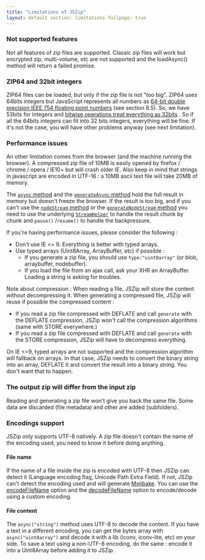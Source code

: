 ```yaml
---
title: "Limitations of JSZip"
layout: default section: limitations fullpage: true
---
```


### Not supported features

Not all features of zip files are supported. Classic zip files will work but encrypted zip, multi-volume, etc are not
supported and the loadAsync()
method will return a failed promise.

### ZIP64 and 32bit integers

ZIP64 files can be loaded, but only if the zip file is not "too big". ZIP64 uses 64bits integers but JavaScript
represents all numbers as
[64-bit double precision IEEE 754 floating point numbers](http://www.ecma-international.org/publications/files/ECMA-ST/ECMA-262.pdf)
(see section 8.5). So, we have 53bits for integers and
[bitwise operations treat everything as 32bits](https://developer.mozilla.org/en-US/docs/Web/JavaScript/Reference/Operators/Bitwise_Operators)
. So if all the 64bits integers can fit into 32 bits integers, everything will be fine. If it's not the case, you will
have other problems anyway (see next limitation).

### Performance issues

An other limitation comes from the browser (and the machine running the browser). A compressed zip file of 10MB is
easily opened by firefox / chrome / opera / IE10+ but will crash older IE. Also keep in mind that strings in javascript
are encoded in UTF-16 : a 10MB ascii text file will take 20MB of memory.

The
[`async` method]({{site.baseurl}}/documentation/api_zipobject/async.html) and the
[`generateAsync` method]({{site.baseurl}}/documentation/api_jszip/generate_async.html)
hold the full result in memory but doesn't freeze the browser. If the result is too big, and if you can't use the
[`nodeStream` method]({{site.baseurl}}/documentation/api_zipobject/node_stream.html) or the
[`generateNodeStream` method]({{site.baseurl}}/documentation/api_jszip/generate_node_stream.html)
you need to use the underlying
[`StreamHelper`]({{site.baseurl}}/documentation/api_streamhelper.html) to handle the result chunk by chunk and `pause()`
/`resume()` to handle the backpressure.

If you're having performance issues, please consider the following :

* Don't use IE &lt;= 9. Everything is better with typed arrays.
* Use typed arrays (Uint8Array, ArrayBuffer, etc) if possible :
    * If you generate a zip file, you should use `type:"uint8array"`
      (or blob, arraybuffer, nodebuffer).
    * If you load the file from an ajax call, ask your XHR an ArrayBuffer. Loading a string is asking for troubles.

Note about compression :
When reading a file, JSZip will store the content without decompressing it. When generating a compressed file, JSZip
will reuse if possible the compressed content :

* If you read a zip file compressed with DEFLATE and call `generate` with the DEFLATE compression, JSZip won't call the
  compression algorithms (same with STORE everywhere.)
* If you read a zip file compressed with DEFLATE and call `generate` with the STORE compression, JSZip will have to
  decompress everything.

On IE &lt;=9, typed arrays are not supported and the compression algorithm will fallback on arrays. In that case, JSZip
needs to convert the binary string into an array, DEFLATE it and convert the result into a binary string. You don't want
that to happen.

### The output zip will differ from the input zip

Reading and generating a zip file won't give you back the same file. Some data are discarded (file metadata) and other
are added (subfolders).

### Encodings support

JSZip only supports UTF-8 natively. A zip file doesn't contain the name of the encoding used, you need to know it before
doing anything.

#### File name

If the name of a file inside the zip is encoded with UTF-8 then JSZip can detect it (Language encoding flag, Unicode
Path Extra Field). If not, JSZip can't detect the encoding used and will
generate [Mojibake](https://en.wikipedia.org/wiki/Mojibake). You can use
the [encodeFileName]({{site.baseurl}}/documentation/api_jszip/generate.html)
option and the [decodeFileName]({{site.baseurl}}/documentation/api_jszip/load.html)
option to encode/decode using a custom encoding.

#### File content

The `async("string")` method uses UTF-8 to decode the content. If you have a text in a different encoding, you can get
the bytes array with `async("uint8array")` and decode it with a lib (iconv, iconv-lite, etc) on your side. To save a
text using a non-UTF-8 encoding, do the same : encode it into a Uint8Array before adding it to JSZip.
